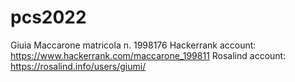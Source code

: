 # pcs2022
Giuia Maccarone
matricola n. 1998176
Hackerrank account: https://www.hackerrank.com/maccarone_199811
Rosalind account: https://rosalind.info/users/giumi/
